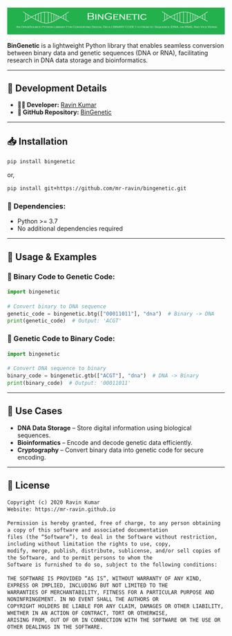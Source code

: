 ![BinGenetic](BinGenetic_Banner.jpg?raw=true)

**BinGenetic** is a lightweight Python library that enables seamless conversion between binary data and genetic sequences (DNA or RNA), facilitating research in DNA data storage and bioinformatics.

---
## 🔧 **Development Details**
- **👨‍💻 Developer:** [Ravin Kumar](https://mr-ravin.github.io)  
- **📂 GitHub Repository:** [BinGenetic](https://github.com/mr-ravin/bingenetic)

---
## 📥 **Installation**
```sh
pip install bingenetic
```
or,
```sh
pip install git+https://github.com/mr-ravin/bingenetic.git
```

### 📌 **Dependencies:**
- Python >= 3.7
- No additional dependencies required

---
## 🚀 **Usage & Examples**

### 🔹 Binary Code to Genetic Code:
```python
import bingenetic

# Convert binary to DNA sequence
genetic_code = bingenetic.btg(["00011011"], "dna")  # Binary -> DNA
print(genetic_code)  # Output: 'ACGT'
```

### 🔹 Genetic Code to Binary Code:
```python
import bingenetic

# Convert DNA sequence to binary
binary_code = bingenetic.gtb(["ACGT"], "dna")  # DNA -> Binary
print(binary_code)  # Output: '00011011'
```

---
## 📌 **Use Cases**
- **DNA Data Storage** – Store digital information using biological sequences.
- **Bioinformatics** – Encode and decode genetic data efficiently.
- **Cryptography** – Convert binary data into genetic code for secure encoding.

---
## 📜 **License**
```
Copyright (c) 2020 Ravin Kumar
Website: https://mr-ravin.github.io

Permission is hereby granted, free of charge, to any person obtaining a copy of this software and associated documentation 
files (the “Software”), to deal in the Software without restriction, including without limitation the rights to use, copy, 
modify, merge, publish, distribute, sublicense, and/or sell copies of the Software, and to permit persons to whom the 
Software is furnished to do so, subject to the following conditions:

THE SOFTWARE IS PROVIDED “AS IS”, WITHOUT WARRANTY OF ANY KIND, EXPRESS OR IMPLIED, INCLUDING BUT NOT LIMITED TO THE 
WARRANTIES OF MERCHANTABILITY, FITNESS FOR A PARTICULAR PURPOSE AND NONINFRINGEMENT. IN NO EVENT SHALL THE AUTHORS OR 
COPYRIGHT HOLDERS BE LIABLE FOR ANY CLAIM, DAMAGES OR OTHER LIABILITY, WHETHER IN AN ACTION OF CONTRACT, TORT OR OTHERWISE, 
ARISING FROM, OUT OF OR IN CONNECTION WITH THE SOFTWARE OR THE USE OR OTHER DEALINGS IN THE SOFTWARE.
```

